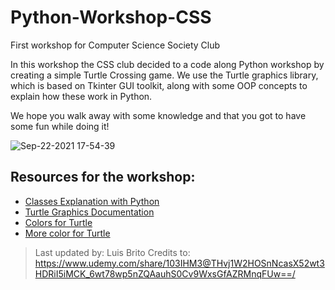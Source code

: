 # Python-Workshop-CSS
First workshop for Computer Science Society Club

In this workshop the CSS club decided to a code along Python workshop by creating a simple Turtle Crossing game. 
We use the Turtle graphics library, which is based on Tkinter GUI toolkit, along with some OOP concepts to explain how these work in Python.

We hope you walk away with some knowledge and that you got to have some fun while doing it!

![Sep-22-2021 17-54-39](https://user-images.githubusercontent.com/61469904/134427396-b60ba253-f317-4573-b43e-b1385948001c.gif)


## Resources for the workshop:
- [Classes Explanation with Python](https://www.geeksforgeeks.org/python-classes-and-objects/)
- [Turtle Graphics Documentation](https://docs.python.org/3/library/turtle.html)
- [Colors for Turtle](https://cs111.wellesley.edu/labs/lab01/colors)
- [More color for Turtle](https://trinket.io/docs/colors)


> Last updated by: Luis Brito
> Credits to: https://www.udemy.com/share/103IHM3@THvj1W2HOSnNcasX52wt3HDRiI5iMCK_6wt78wp5nZQAauhS0Cv9WxsGfAZRMnqFUw==/ 
